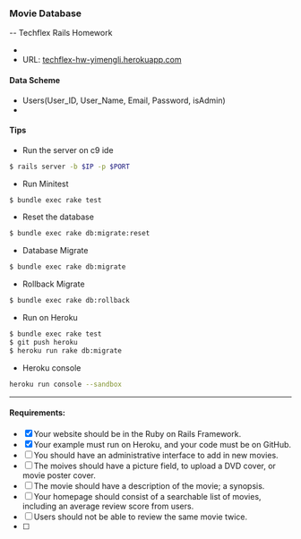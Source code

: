 ### Movie Database

-- Techflex Rails Homework

* 
* URL: [techflex-hw-yimengli.herokuapp.com](techflex-hw-yimengli.herokuapp.com)

#### Data Scheme

* Users(User_ID, User_Name, Email, Password, isAdmin)
* 

#### Tips
* Run the server on c9 ide
```Bash
$ rails server -b $IP -p $PORT
```  
* Run Minitest
```Bash
$ bundle exec rake test
```
* Reset the database
```Bash
$ bundle exec rake db:migrate:reset
```
* Database Migrate
```Bash
$ bundle exec rake db:migrate
```
* Rollback Migrate
```Bash
$ bundle exec rake db:rollback
```
* Run on Heroku
```Bash
$ bundle exec rake test
$ git push heroku
$ heroku run rake db:migrate
```
* Heroku console
```Bash
heroku run console --sandbox
```

*****
#### Requirements:
- [x] Your website should be in the Ruby on Rails Framework.
- [x] Your example must run on Heroku, and your code must be on GitHub.
- [ ] You should have an administrative interface to add in new movies.
- [ ] The moives should have a picture field, to upload a DVD cover, or movie poster cover.
- [ ] The movie should have a description of the movie; a synopsis.
- [ ] Your homepage should consist of a searchable list of movies, including an average review score from users.
- [ ] Users should not be able to review the same movie twice.
- [ ] 